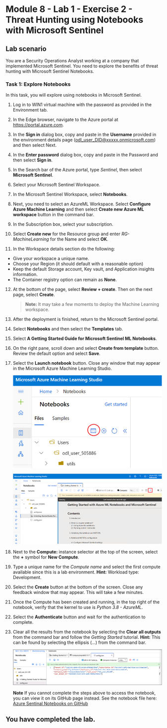 # Module 8 - Lab 1 - Exercise 2 - Threat Hunting using Notebooks with Microsoft Sentinel

## Lab scenario

You are a Security Operations Analyst working at a company that implemented Microsoft Sentinel. You need to explore the benefits of threat hunting with Microsoft Sentinel Notebooks.


### Task 1: Explore Notebooks

In this task, you will explore using notebooks in Microsoft Sentinel.

1. Log in to WIN1 virtual machine with the password as provided in the Environment tab.  

2. In the Edge browser, navigate to the Azure portal at https://portal.azure.com.

3. In the **Sign in** dialog box, copy and paste in the **Username** provided in the environment details page (odl_user_DID@xxxxx.onmicrosoft.com) and then select Next.

4. In the **Enter password** dialog box, copy and paste in the Password and then select **Sign in**.

5. In the Search bar of the Azure portal, type *Sentinel*, then select **Microsoft Sentinel**.

6. Select your Microsoft Sentinel Workspace.

7. In the Microsoft Sentinel Workspace, select **Notebooks**.

8. Next, you need to select an AzureML Workspace. Select **Configure Azure Machine Learning** and then select  **Create new Azure ML workspace** button in the command bar.

9. In the Subscription box, select your subscription.

10. Select **Create new** for the Resource group and enter *RG-MachineLearning* for the Name and select **OK**. 

11.	In the Workspace details section do the following:

   - Give your workspace a unique name.
   - Choose your Region (it should default with a reasonable option)
   - Keep the default Storage account, Key vault, and Application insights information.
   - The Container registry option can remain as **None**.

12.	At the bottom of the page, select **Review + create**. Then on the next page, select **Create**. 

    >**Note:** It may take a few moments to deploy the Machine Learning workspace. 

13.	After the deployment is finished, return to the Microsoft Sentinel portal.

14. Select **Notebooks** and then select the **Templates** tab. 

15. Select **A Getting Started Guide for Microsoft Sentinel ML Notebooks**. 

16. On the right pane, scroll down and select **Create from template** button. Review the default option and select **Save**.

17. Select the **Launch notebook** button. Close any window that may appear in the Microsoft Azure Machine Learning Studio.

    ![](../Media/ot1.png)      

    ![](../Media/n1.png)

18.	Next to the **Compute:** instance selector at the top of the screen, select the **+** symbol for **New Compute**.

19.	Type a unique name for the *Compute name* and select the first compute available since this is a lab environment. **Hint:** Workload type: Development.

20.	Select the **Create** button at the bottom of the screen. Close any feedback window that may appear. This will take a few minutes.

21.	Once the Compute has been created and running, in the top right of the notebook, verify that the kernel to use is *Python 3.8 - AzureML*.

22.  Select the **Authenticate** button and wait for the authentication to complete.

23. Clear all the results from the notebook by selecting the **Clear all outputs** from the command bar and follow the *Getting Started* tutorial. **Hint:** This can be found by selecting the ellipsis (...) from the command bar.

    ![Picture 1](../Media/SC-200-img18.png)

    **Note** If you cannot complete the steps above to access the notebook, you can view it on its GitHub page instead.  See the notebook file here: [Azure Sentinal Notebooks on GitHub](https://github.com/Azure/Azure-Sentinel-Notebooks/blob/8122bca32387d60a8ee9c058ead9d3ab8f4d61e6/A%20Getting%20Started%20Guide%20For%20Azure%20Sentinel%20ML%20Notebooks.ipynb) 

## You have completed the lab.
